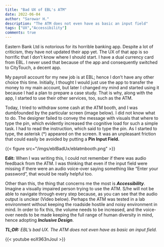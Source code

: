 ```yaml
---
title: "Bad UX of EBL's ATM"
date: 2022-06-04
author: "Sarowar H."
description: "The ATM does not even have as basic an input field"
tags: ["UX","Accessibility"]
comments: true
---
```


Eastern Bank Ltd is notorious for its horrible banking app. Despite a lot of criticism, they have not updated their app yet. The UX of that app is so horrific that I don’t know where I should start. I have a dual currency card from EBL. I never used that because of the app and consequently switched to CityTouch, a decent app.​<br>

My payroll account for my new job is at EBL; hence I don’t have any other choice this time. Initially, I thought I would just use the app to transfer the money to my main account, but later I changed my mind and started using it because I had a plan to prepare a case study. That is why, along with the app, I started to use their other services, too, such as the ATM. <br>

Today, I tried to withdraw some cash at the ATM booth, and I was dumbfounded by the particular screen (image below). I did not know what to do. The designer failed to convey the message with visuals that where to type the pin, which evidently increased the cognitive load for such a simple task. I had to read the instruction, which said to type the pin. As I started to type, the asterisk (*) appeared on the screen. It was an unpleasant friction that could easily be avoided by putting a **Pin Input Field.** <br>


{{< figure src="/imgs/eblBadUx/eblatmbooth.png" >}}

**Edit:** When I was writing this, I could not remember if there was audio feedback from the ATM. I was thinking that even if the input field were missing if there were an audio voice-over saying something like “Enter your password”, that would be really helpful too. 

Other than this, the thing that concerns me the most is ***Accessibility***. Imagine a visually impaired person trying to use the ATM. S/he will not be able to navigate through every step because, as you can see that the audio output is unclear (Video below). Perhaps the ATM was tested in a lab environment without keeping the roadside hostile and noisy environment in mind. In order to fix this, the volume needs to be increased, and the voice-over needs to be made keeping the full range of human diversity in mind, hence adopting ***Inclusive Design***. 

***TL;DR:** EBL’s bad UX. The ATM does not even have as basic an input field.*<br>

{{< youtube eoX963nJouI >}}